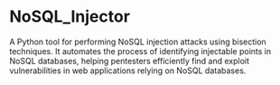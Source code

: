 # NoSQL_Injector
A Python tool for performing NoSQL injection attacks using bisection techniques. It automates the process of identifying injectable points in NoSQL databases, helping pentesters efficiently find and exploit vulnerabilities in web applications relying on NoSQL databases.
